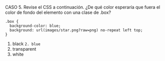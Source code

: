 CASO 5. Revise el CSS a continuación. ¿De qué color esperaría que fuera el color de fondo del elemento con una clase de .box?
``` 
.box {
  background-color: blue;
  background: url(images/star.png?raw=png) no-repeat left top;
}
```
1.	black
`2.	blue`
3.	transparent
4.	white
